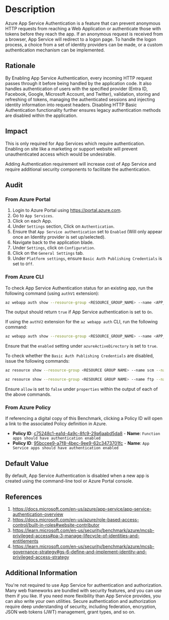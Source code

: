 # Description

Azure App Service Authentication is a feature that can prevent anonymous HTTP requests from reaching a Web Application or authenticate those with tokens before they reach the app. If an anonymous request is received from a browser, App Service will redirect to a logon page. To handle the logon process, a choice from a set of identity providers can be made, or a custom authentication mechanism can be implemented.

## Rationale

By Enabling App Service Authentication, every incoming HTTP request passes through it before being handled by the application code. It also handles authentication of users with the specified provider (Entra ID, Facebook, Google, Microsoft Account, and Twitter), validation, storing and refreshing of tokens, managing the authenticated sessions and injecting identity information into request headers. Disabling HTTP Basic Authentication functionality further ensures legacy authentication methods are disabled within the application.

## Impact

This is only required for App Services which require authentication. Enabling on site like a marketing or support website will prevent unauthenticated access which would be undesirable.

Adding Authentication requirement will increase cost of App Service and require additional security components to facilitate the authentication.

## Audit

### From Azure Portal

1. Login to Azure Portal using <https://portal.azure.com>.
2. Go to `App Services`.
3. Click on each App.
4. Under `Settings` section, Click on `Authentication`.
5. Ensure that `App Service authentication` set to `Enabled` (Will only appear once an Identity provider is set up/selected).
6. Navigate back to the application blade.
7. Under `Settings`, click on `Configuration`.
8. Click on the `General Settings` tab.
9. Under `Platform settings`, ensure `Basic Auth Publishing Credentials` is set to `Off`.

### From Azure CLI

To check App Service Authentication status for an existing app, run the following command (using `authV1` extension):

```sh
az webapp auth show --resource-group <RESOURCE_GROUP_NAME> --name <APP_NAME> --query enabled
```

The output should return `true` if App Service authentication is set to `On`.

If using the `authV2` extension for the `az webapp auth` CLI, run the following command:

```sh
az webapp auth show --resource-group <RESOURCE_GROUP_NAME> --name <APP_NAME>
```

Ensure that the `enabled` setting under `azureActiveDirectory` is set to `true`.

To check whether the `Basic Auth Publishing Credentials` are disabled, issue the following commands:

```sh
az resource show --resource-group <RESOURCE GROUP NAME> --name scm --namespace Microsoft.Web --resource-type basicPublishingCredentialsPolicies --parent sites/<APPLICATION NAME>
```

```sh
az resource show --resource-group <RESOURCE GROUP NAME> --name ftp --namespace Microsoft.Web --resource-type basicPublishingCredentialsPolicies --parent sites/<APPLICATION NAME>
```

Ensure `allow` is set to `false` under `properties` within the output of each of the above commands.

### From Azure Policy

If referencing a digital copy of this Benchmark, clicking a Policy ID will open a link to the associated Policy definition in Azure.

- **Policy ID**: [c75248c1-ea1d-4a9c-8fc9-29a6aabd5da8](https://portal.azure.com/#view/Microsoft_Azure_Policy/PolicyDetailBlade/definitionId/%2Fproviders%2FMicrosoft.Authorization%2FpolicyDefinitions%2Fc75248c1-ea1d-4a9c-8fc9-29a6aabd5da8) - **Name**: `Function apps should have authentication enabled`
- **Policy ID**: [95bccee9-a7f8-4bec-9ee9-62c3473701fc](https://portal.azure.com/#view/Microsoft_Azure_Policy/PolicyDetailBlade/definitionId/%2Fproviders%2FMicrosoft.Authorization%2FpolicyDefinitions%2F95bccee9-a7f8-4bec-9ee9-62c3473701fc) - **Name**: `App Service apps should have authentication enabled`

## Default Value

By default, App Service Authentication is disabled when a new app is created using the command-line tool or Azure Portal console.

## References

1. <https://docs.microsoft.com/en-us/azure/app-service/app-service-authentication-overview>
2. <https://docs.microsoft.com/en-us/azure/role-based-access-control/built-in-roles#website-contributor>
3. <https://learn.microsoft.com/en-us/security/benchmark/azure/mcsb-privileged-access#pa-3-manage-lifecycle-of-identities-and-entitlements>
4. <https://learn.microsoft.com/en-us/security/benchmark/azure/mcsb-governance-strategy#gs-6-define-and-implement-identity-and-privileged-access-strategy>

## Additional Information

You're not required to use App Service for authentication and authorization. Many web frameworks are bundled with security features, and you can use them if you like. If you need more flexibility than App Service provides, you can also write your own utilities. Secure authentication and authorization require deep understanding of security, including federation, encryption, JSON web tokens (JWT) management, grant types, and so on.
